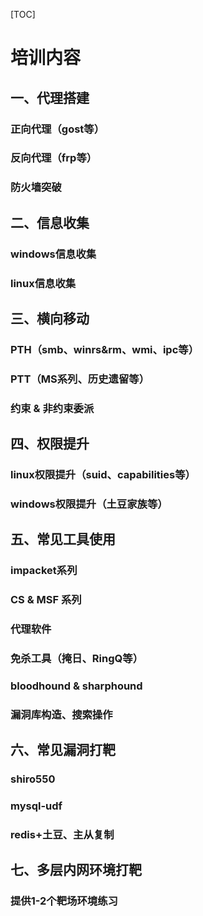 [TOC]



# 培训内容

## 一、代理搭建

### 正向代理（gost等）

### 反向代理（frp等）

### 防火墙突破



## 二、信息收集

### windows信息收集

### linux信息收集



## 三、横向移动

### PTH（smb、winrs&rm、wmi、ipc等）

### PTT（MS系列、历史遗留等）

### 约束 & 非约束委派



## 四、权限提升

### linux权限提升（suid、capabilities等）

### windows权限提升（土豆家族等）



## 五、常见工具使用

### impacket系列

### CS & MSF 系列

### 代理软件

### 免杀工具（掩日、RingQ等）

### bloodhound & sharphound

### 漏洞库构造、搜索操作







## 六、常见漏洞打靶

### shiro550

### mysql-udf

### redis+土豆、主从复制



## 七、多层内网环境打靶

### 提供1-2个靶场环境练习



